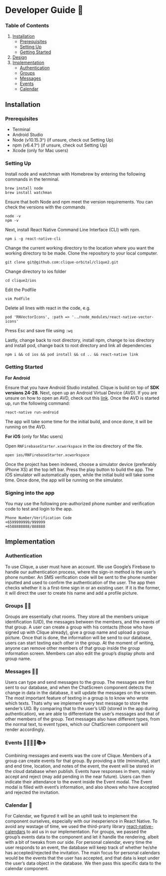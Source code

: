 # Developer Guide :book:
### Table of Contents
1. [Installation](#installation-guide)
    * [Prerequisites](#prerequisites)
    * [Setting Up](#setting-up)
    * [Getting Started](#getting-started)
2. [Design](#design)
3. [Implementation](#implementation)
    * [Authentication](#authentication)
    * [Groups](#groups)
    * [Messages](#messages)
    * [Events](#events)
    * [Calendar](#calendar)


## Installation
### Prerequisites
  * Terminal
  * Android Studio
  * Node (v10.15.3^) (if unsure, check out Setting Up)
  * npm (v6.4.1^) (if unsure, check out Setting Up)
  * Xcode (only for Mac users)
  
### Setting Up
Install node and watchman with Homebrew by entering the following commands in the terminal.

```
brew install node
brew install watchman
```

Ensure that both Node and npm meet the version requirements. You can check the versions with the commands

```
node -v
npm -v
```

Next, install React Native Command Line Interface (CLI) with npm.

`npm i -g react-native-cli`

Change the current working directory to the location where you want the working directory to be made. Clone the repository to your local computer.

`git clone git@github.com:clique-orbital/clique2.git`

Change directory to ios folder

`cd clique2/ios`

Edit the Podfile

`vim Podfile`

Delete all lines with react in the code, e.g.

`pod 'RNVectorIcons', :path => '../node_modules/react-native-vector-icons'`

Press Esc and save file using `:wq`

Lastly, change back to root directory, install npm, change to ios directory and install pod, change back to root directory and link all dependencies

`npm i && cd ios && pod install && cd .. && react-native link`

### Getting Started

**For Android**

Ensure that you have Android Studio installed. Clique is build on top of **SDK versions 24-28**. Next, open up an Android Virtual Device (AVD).
If you are unsure on how to open an AVD, check out this [link](https://developer.android.com/studio/run/managing-avds). Once the AVD is started up, run the following command:

`react-native run-android`

The app will take some time for the initial build, and once done, it will be running on the AVD.

**For iOS** (only for Mac users)

Open `RNFirebaseStarter.xcworkspace` in the ios directory of the file.

`open ios/RNFirebaseStarter.xcworkspace`

Once the project has been indexed, choose a simulator device (preferably iPhone XS) at the top left bar. Press the play button to build the app.
The iOS simulator will automatically open, while the initial build will take some time. Once done, the app will be running on the simulator.

### Signing into the app
You may use the following pre-authorized phone number and verification code to test and login to the app. 
```
Phone Number/Verification Code
+6599999999/999999
+6588888888/888888
```

## Implementation
### Authentication

To use Clique, a user must have an account. We use Google’s Firebase to handle our authentication process, where the sign-in method is the user’s phone number. An SMS verification code will be sent to the phone number inputted and used to confirm the authentication of the user.  The app then checks whether it is a first-time sign in or an existing user. If it is the former, it will direct the user to create his name and add a profile picture. 

### Groups  :two_men_holding_hands::two_women_holding_hands:

Groups are essentially chat rooms. They store all the members unique identification (UID), the messages between the members, and the events of that group. A user can create a group with his contacts (those who have signed up with Clique already), give a group name and upload a group picture. Once that is done, the information will be send to our database, users can start texting each other in the group. At the moment of writing, anyone can remove other members of that group inside the group information screen. Members can also edit the group’s display photo and group name. 

### Messages  :speech_balloon::calling:

Users can type and send messages to the group. The messages are first sent to our database, and when the ChatScreen component detects the change in data in the database, it will update the messages on the screen. The most important feature of texting in a group is to know who wrote which texts. Thats why we implement every text message to store the sender’s UID. By comparing that to the user’s UID (stored in the app during authentication), we are able to differentiate the user’s messages and that of other members of the group. Text messages also have different types, from the normal text, to event types, which our ChatScreen component will render accordingly.  


### Events  :date::basketball::hamburger::microphone::books::airplane:

Combining messages and events was the core of Clique. Members of a group can create events for that group. By providing a title (minimally), start and end time, location, and notes of the event, the event will be stored in the cloud database when publish. Events have responses in them, mainly accept and reject (may add pending in the near future). Users can then indicate their attendance to the event inside the Event modal. The Event modal is filled with event’s information, and also shows who have accepted and rejected the invitation. 

### Calendar  :calendar:

For Calendar, we figured it will be an uphill task to implement the component ourselves, especially with our inexperience in React Native. To avoid any wastage of time, we used the third-prarty library [react-native-calendars](https://www.npmjs.com/package/react-native-calendars) to aid us in our implementation. For groups, we passed the group’s events data to the component and let it handle the rendering, albeit with a bit of tweaks from our side. For personal calendar, every time the user responds to an event, the database will keep track of whether he/she has accepted/rejected the invitation. The main focus for personal calendars would be the events that the user has accepted, and that data is kept under the user’s data object in the database. We then pass this specific data to the calendar component. 
